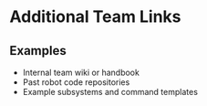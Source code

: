 # Additional Team Links

## Examples
- Internal team wiki or handbook
- Past robot code repositories
- Example subsystems and command templates
